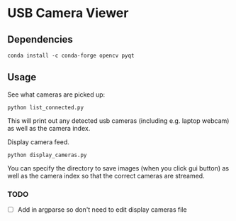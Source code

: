 # USB Camera Viewer


## Dependencies
```shell
conda install -c conda-forge opencv pyqt
```

## Usage
See what cameras are picked up:
```shell
python list_connected.py
```
This will print out any detected usb cameras (including e.g. laptop webcam) as well as the camera index.

Display camera feed.
```shell
python display_cameras.py
```
You can specify the directory to save images (when you click gui button) as well as the camera index so that the correct cameras are streamed.


### TODO
- [ ] Add in argparse so don't need to edit display cameras file
